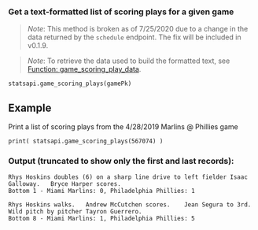 ### Get a text-formatted list of scoring plays for a given game

> *Note*: This method is broken as of 7/25/2020 due to a change in the data returned by the `schedule` endpoint. The fix will be included in v0.1.9.

> *Note*: To retrieve the data used to build the formatted text, see [Function: game_scoring_play_data](https://github.com/toddrob99/MLB-StatsAPI/wiki/Function:-game_scoring_play_data).

`statsapi.game_scoring_plays(gamePk)`

## Example

Print a list of scoring plays from the 4/28/2019 Marlins @ Phillies game

`print( statsapi.game_scoring_plays(567074) )`

### Output (truncated to show only the first and last records):

```
Rhys Hoskins doubles (6) on a sharp line drive to left fielder Isaac Galloway.   Bryce Harper scores.
Bottom 1 - Miami Marlins: 0, Philadelphia Phillies: 1

Rhys Hoskins walks.   Andrew McCutchen scores.    Jean Segura to 3rd.  Wild pitch by pitcher Tayron Guerrero.
Bottom 8 - Miami Marlins: 1, Philadelphia Phillies: 5
```